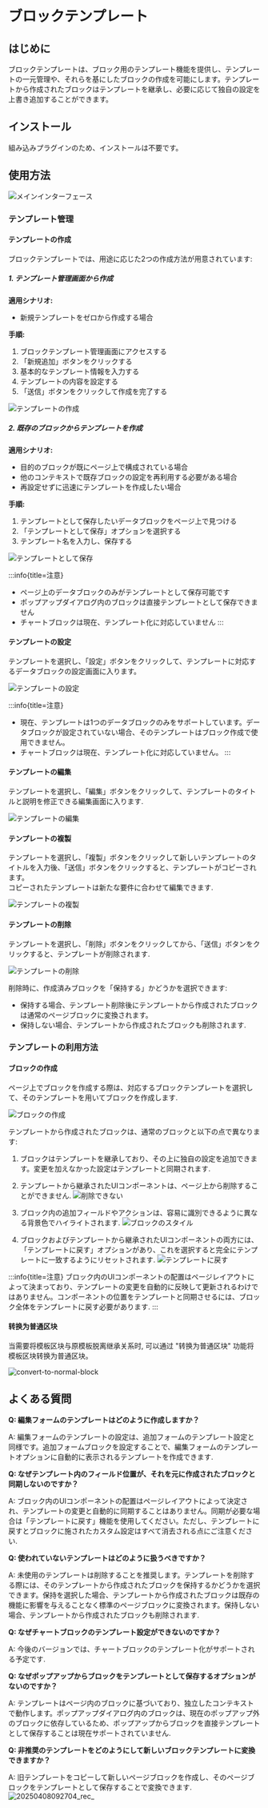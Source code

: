 # ブロックテンプレート

<PluginInfo name="block-template"></PluginInfo>
<style>
.markdown h5 {
    font-size: 15px;
}
</style>


## はじめに

ブロックテンプレートは、ブロック用のテンプレート機能を提供し、テンプレートの一元管理や、それらを基にしたブロックの作成を可能にします。テンプレートから作成されたブロックはテンプレートを継承し、必要に応じて独自の設定を上書き追加することができます。

## インストール

組み込みプラグインのため、インストールは不要です。

## 使用方法

![メインインターフェース](https://static-docs.nocobase.com/main-screen-block-template.png)

### テンプレート管理

#### テンプレートの作成

ブロックテンプレートでは、用途に応じた2つの作成方法が用意されています:

##### 1. テンプレート管理画面から作成

**適用シナリオ:**
- 新規テンプレートをゼロから作成する場合

**手順:**
1. ブロックテンプレート管理画面にアクセスする
2. 「新規追加」ボタンをクリックする
3. 基本的なテンプレート情報を入力する
4. テンプレートの内容を設定する
5. 「送信」ボタンをクリックして作成を完了する

![テンプレートの作成](https://static-docs.nocobase.com/create-template.png)

##### 2. 既存のブロックからテンプレートを作成

**適用シナリオ:**
- 目的のブロックが既にページ上で構成されている場合
- 他のコンテキストで既存ブロックの設定を再利用する必要がある場合
- 再設定せずに迅速にテンプレートを作成したい場合

**手順:**
1. テンプレートとして保存したいデータブロックをページ上で見つける
2. 「テンプレートとして保存」オプションを選択する
3. テンプレート名を入力し、保存する

![テンプレートとして保存](https://static-docs.nocobase.com/save-as-block-template.png)

:::info{title=注意}
- ページ上のデータブロックのみがテンプレートとして保存可能です
- ポップアップダイアログ内のブロックは直接テンプレートとして保存できません
- チャートブロックは現在、テンプレート化に対応していません
:::

#### テンプレートの設定

テンプレートを選択し、「設定」ボタンをクリックして、テンプレートに対応するデータブロックの設定画面に入ります。

![テンプレートの設定](https://static-docs.nocobase.com/configure-template.png)

:::info{title=注意}
- 現在、テンプレートは1つのデータブロックのみをサポートしています。データブロックが設定されていない場合、そのテンプレートはブロック作成で使用できません。
- チャートブロックは現在、テンプレート化に対応していません。
:::

#### テンプレートの編集

テンプレートを選択し、「編集」ボタンをクリックして、テンプレートのタイトルと説明を修正できる編集画面に入ります.

![テンプレートの編集](https://static-docs.nocobase.com/edit-template.png)

#### テンプレートの複製

テンプレートを選択し、「複製」ボタンをクリックして新しいテンプレートのタイトルを入力後、「送信」ボタンをクリックすると、テンプレートがコピーされます。  
コピーされたテンプレートは新たな要件に合わせて編集できます.

![テンプレートの複製](https://static-docs.nocobase.com/copy-template.png)

#### テンプレートの削除

テンプレートを選択し、「削除」ボタンをクリックしてから、「送信」ボタンをクリックすると、テンプレートが削除されます.

![テンプレートの削除](https://static-docs.nocobase.com/delete-template.png)

削除時に、作成済みブロックを「保持する」かどうかを選択できます:
- 保持する場合、テンプレート削除後にテンプレートから作成されたブロックは通常のページブロックに変換されます。
- 保持しない場合、テンプレートから作成されたブロックも削除されます.

### テンプレートの利用方法

#### ブロックの作成

ページ上でブロックを作成する際は、対応するブロックテンプレートを選択して、そのテンプレートを用いてブロックを作成します.

![ブロックの作成](https://static-docs.nocobase.com/create-block.png)

テンプレートから作成されたブロックは、通常のブロックと以下の点で異なります:
1. ブロックはテンプレートを継承しており、その上に独自の設定を追加できます。変更を加えなかった設定はテンプレートと同期されます.
2. テンプレートから継承されたUIコンポーネントは、ページ上から削除することができません.
![削除できない](https://static-docs.nocobase.com/disable-delete.png)

3. ブロック内の追加フィールドやアクションは、容易に識別できるように異なる背景色でハイライトされます.
![ブロックのスタイル](https://static-docs.nocobase.com/template-bg.png)

4. ブロックおよびテンプレートから継承されたUIコンポーネントの両方には、「テンプレートに戻す」オプションがあり、これを選択すると完全にテンプレートに一致するようにリセットされます.
![テンプレートに戻す](https://static-docs.nocobase.com/revert-to-template.gif)

:::info{title=注意}
ブロック内のUIコンポーネントの配置はページレイアウトによって決まっており、テンプレートの変更を自動的に反映して更新されるわけではありません。コンポーネントの位置をテンプレートと同期させるには、ブロック全体をテンプレートに戻す必要があります.
:::

#### 转换为普通区块

当需要将模板区块与原模板脱离继承关系时, 可以通过 "转换为普通区块" 功能将模板区块转换为普通区块。

![convert-to-normal-block](https://static-docs.nocobase.com/convert-to-normal-block.png)

## よくある質問

**Q: 編集フォームのテンプレートはどのように作成しますか？**

A: 編集フォームのテンプレートの設定は、追加フォームのテンプレート設定と同様です。追加フォームブロックを設定することで、編集フォームのテンプレートオプションに自動的に表示されるテンプレートを作成できます.

**Q: なぜテンプレート内のフィールド位置が、それを元に作成されたブロックと同期しないのですか？**

A: ブロック内のUIコンポーネントの配置はページレイアウトによって決定され、テンプレートの変更と自動的に同期することはありません。同期が必要な場合は「テンプレートに戻す」機能を使用してください。ただし、テンプレートに戻すとブロックに施されたカスタム設定はすべて消去される点にご注意ください.

**Q: 使われていないテンプレートはどのように扱うべきですか？**

A: 未使用のテンプレートは削除することを推奨します。テンプレートを削除する際には、そのテンプレートから作成されたブロックを保持するかどうかを選択できます。保持を選択した場合、テンプレートから作成されたブロックは既存の機能に影響を与えることなく標準のページブロックに変換されます。保持しない場合、テンプレートから作成されたブロックも削除されます.

**Q: なぜチャートブロックのテンプレート設定ができないのですか？**

A: 今後のバージョンでは、チャートブロックのテンプレート化がサポートされる予定です.

**Q: なぜポップアップからブロックをテンプレートとして保存するオプションがないのですか？**

A: テンプレートはページ内のブロックに基づいており、独立したコンテキストで動作します。ポップアップダイアログ内のブロックは、現在のポップアップ外のブロックに依存しているため、ポップアップからブロックを直接テンプレートとして保存することは現在サポートされていません.

**Q: 非推奨のテンプレートをどのようにして新しいブロックテンプレートに変換できますか？**

A: 旧テンプレートをコピーして新しいページブロックを作成し、そのページブロックをテンプレートとして保存することで変換できます. ![20250408092704_rec_](https://static-docs.nocobase.com/20250408092704_rec_.gif)
